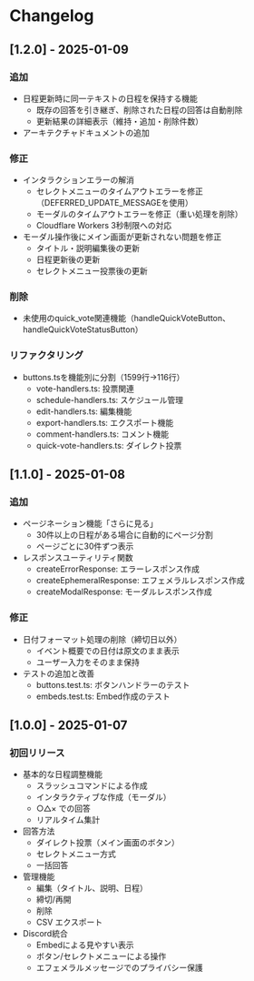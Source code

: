 # Changelog

## [1.2.0] - 2025-01-09

### 追加
- 日程更新時に同一テキストの日程を保持する機能
  - 既存の回答を引き継ぎ、削除された日程の回答は自動削除
  - 更新結果の詳細表示（維持・追加・削除件数）
- アーキテクチャドキュメントの追加

### 修正
- インタラクションエラーの解消
  - セレクトメニューのタイムアウトエラーを修正（DEFERRED_UPDATE_MESSAGEを使用）
  - モーダルのタイムアウトエラーを修正（重い処理を削除）
  - Cloudflare Workers 3秒制限への対応
- モーダル操作後にメイン画面が更新されない問題を修正
  - タイトル・説明編集後の更新
  - 日程更新後の更新
  - セレクトメニュー投票後の更新

### 削除
- 未使用のquick_vote関連機能（handleQuickVoteButton、handleQuickVoteStatusButton）

### リファクタリング
- buttons.tsを機能別に分割（1599行→116行）
  - vote-handlers.ts: 投票関連
  - schedule-handlers.ts: スケジュール管理
  - edit-handlers.ts: 編集機能
  - export-handlers.ts: エクスポート機能
  - comment-handlers.ts: コメント機能
  - quick-vote-handlers.ts: ダイレクト投票

## [1.1.0] - 2025-01-08

### 追加
- ページネーション機能「さらに見る」
  - 30件以上の日程がある場合に自動的にページ分割
  - ページごとに30件ずつ表示
- レスポンスユーティリティ関数
  - createErrorResponse: エラーレスポンス作成
  - createEphemeralResponse: エフェメラルレスポンス作成
  - createModalResponse: モーダルレスポンス作成

### 修正
- 日付フォーマット処理の削除（締切日以外）
  - イベント概要での日付は原文のまま表示
  - ユーザー入力をそのまま保持
- テストの追加と改善
  - buttons.test.ts: ボタンハンドラーのテスト
  - embeds.test.ts: Embed作成のテスト

## [1.0.0] - 2025-01-07

### 初回リリース
- 基本的な日程調整機能
  - スラッシュコマンドによる作成
  - インタラクティブな作成（モーダル）
  - ○△× での回答
  - リアルタイム集計
- 回答方法
  - ダイレクト投票（メイン画面のボタン）
  - セレクトメニュー方式
  - 一括回答
- 管理機能
  - 編集（タイトル、説明、日程）
  - 締切/再開
  - 削除
  - CSV エクスポート
- Discord統合
  - Embedによる見やすい表示
  - ボタン/セレクトメニューによる操作
  - エフェメラルメッセージでのプライバシー保護